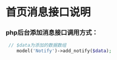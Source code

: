 # 首页消息接口说明

### php后台添加消息接口调用方式：
```` php
 // $data为添加的数据数组
    model('Notify')->add_notify($data); 
````

